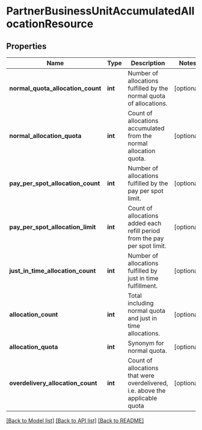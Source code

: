 # PartnerBusinessUnitAccumulatedAllocationResource

## Properties
Name | Type | Description | Notes
------------ | ------------- | ------------- | -------------
**normal_quota_allocation_count** | **int** | Number of allocations fulfilled by the normal quota of allocations. | [optional] 
**normal_allocation_quota** | **int** | Count of allocations accumulated from the normal allocation quota. | [optional] 
**pay_per_spot_allocation_count** | **int** | Number of allocations fulfilled by the pay per spot limit. | [optional] 
**pay_per_spot_allocation_limit** | **int** | Count of allocations added each refill period from the pay per spot limit. | [optional] 
**just_in_time_allocation_count** | **int** | Number of allocations fulfilled by just in time fulfillment. | [optional] 
**allocation_count** | **int** | Total including normal quota and just in time allocations. | [optional] 
**allocation_quota** | **int** | Synonym for normal quota. | [optional] 
**overdelivery_allocation_count** | **int** | Count of allocations that were overdelivered, i.e. above the applicable quota | [optional] 

[[Back to Model list]](../README.md#documentation-for-models) [[Back to API list]](../README.md#documentation-for-api-endpoints) [[Back to README]](../README.md)


